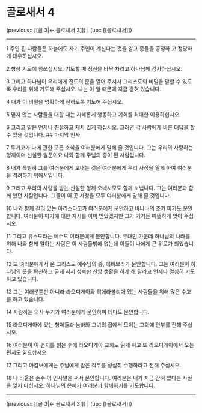 # 골로새서 4

(previous:: [[골 3|← 골로새서 3]]) | (up:: [[골로새서]])

***




1 
주인 된 사람들은 하늘에도 자기 주인이 계신다는 것을 알고 종들을 공정하 고 정당하게 대우하십시오. 



2 
항상 기도에 힘쓰십시오. 기도할 때 정신을 바짝 차리고 하나님께 감사하십시오. 



3 
그리고 하나님이 우리에게 전도의 문을 열어 주셔서 그리스도의 비밀을 말할 수 있도록 우리를 위해 기도해 주십시오. 나는 이 일 때문에 지금 갇혀 있습니다. 



4 
내가 이 비밀을 명확하게 전하도록 기도해 주십시오. 



5 
믿지 않는 사람들을 대할 때는 지혜롭게 행동하고 기회를 최대한 이용하십시오. 



6 
그리고 말은 언제나 친절하고 재치 있게 하십시오. 그러면 각 사람에게 바른 대답을 할 수 있을 것입니다. ## 마지막 인사 



7 
두기고가 나에 관한 모든 소식을 여러분에게 말해 줄 것입니다. 그는 우리의 사랑하는 형제이며 신실한 일꾼이요 나와 함께 주님의 종이 된 사람입니다. 



8 
내가 특별히 그를 여러분에게 보내는 것은 여러분에게 우리 사정을 알게 하여 여러분을 격려하기 위해서입니다. 



9 
그리고 우리의 사랑을 받는 신실한 형제 오네시모도 함께 보냅니다. 그는 여러분과 함께 있던 사람입니다. 그들이 이 곳 사정을 모두 여러분에게 말해 줄 것입니다. 



10 
나와 함께 갇혀 있는 아리스다고가 여러분에게 문안하고 바나바의 조카 마가도 문안합니다. 여러분이 마가에 대한 지시를 이미 받았겠지만 그가 가거든 따뜻하게 맞아 주십시오. 



11 
그리고 유스도라는 예수도 여러분에게 문안합니다. 유대인 가운데 하나님의 나라를 위해 나와 함께 일하는 사람은 이 사람들밖에 없는데 이들이 나에게 큰 위로가 되었습니다. 



12 
또 여러분에게서 온 그리스도 예수님의 종, 에바브라가 문안합니다. 그는 여러분이 하나님의 뜻을 확신하고 굳게 서서 성숙한 신앙 생활을 하게 해 달라고 언제나 열심히 기도하고 있습니다. 



13 
그는 여러분뿐만 아니라 라오디게아와 히에라볼리에 있는 사람들을 위해 많은 수고를 하고 있습니다. 



14 
사랑하는 의사 누가가 여러분에게 문안하며 데마도 문안합니다. 



15 
라오디게아에 있는 형제들과 눔바와 그녀의 집에서 모이는 교회에 안부를 전해 주십시오. 



16 
여러분이 이 편지를 읽은 후에 라오디게아 교회도 읽게 하고 또 라오디게아에서 오는 편지도 읽으십시오. 



17 
그리고 아킵보에게는 주님에게 받은 직무를 성실히 수행하라고 전해 주십시오. 



18 
나 바울은 손수 이 인사말을 써서 문안합니다. 여러분은 내가 지금 갇혀 있다는 사실을 잊지 마십시오. 하나님의 은혜가 여러분과 함께하기를 기도합니다.

***

(previous:: [[골 3|← 골로새서 3]]) | (up:: [[골로새서]])
